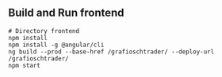 
## Build and Run frontend
```
# Directory frontend
npm install
npm install -g @angular/cli
ng build --prod --base-href /grafioschtrader/ --deploy-url /grafioschtrader/
npm start
```
